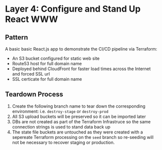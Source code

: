 # Layer 4: Configure and Stand Up React WWW

## Pattern

A basic basic React.js app to demonstrate the CI/CD pipeline via Terraform:

* An S3 bucket configured for static web site
* Route53 host for full domain name
* Deployed behind CloudFront for faster load times across the Internet and forced SSL url
* SSL certicate for full domain name

## Teardown Process

1. Create the following branch name to tear down the corresponding environment: i.e. `destroy-stage` or `destroy-prod`
2. All S3 upload buckets will be preserved so it can be imported later
3. DBs are not created as part of the Terraform Infrastruce so the same connection strings is used to stand data back up
4. The state file buckets are untouched as they were created with a sepereate Terraform processing on the `seed` branch so re-seeding will not be necessary to recover staging or production.